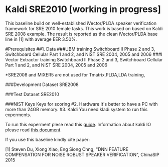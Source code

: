 # Kaldi SRE2010 [working in progress]




This baseline build on well-established iVector/PLDA speaker verification framework for SRE 2010 female tasks. This work is based on based on Kaldi SRE 2008 example. The result is reported as the clean iVector/PLDA base line in [1] with average EER 3.50%. 


 


#Prerequisites
##1. Data
###UBM training
Switchboard II Phase 2 and 3, Switchboard Cellular Part 1 and 2, and NIST SRE 2004, 2005 and 2006
###I Vector Extractor training
Switchboard II Phase 2 and 3, Switchboard Cellular Part 1 and 2, and NIST SRE 2004, 2005 and 2006

*SRE2008 and MIXER5 are not used for Tmatrix,PLDA,LDA training, 

###Development Dataset
SRE2008

###Test Dataset
SRE2010

###NIST Keys
Keys for scoring
#2. Hardware
It's better to have a PC with more than 24GB memory.
#3. Kaldi
You need kladi system to run this experments. 



To run this experment plese read this [guide](SRE2010/README.md). Information about kaldi IO please read [this document](doc/help_kaldi.md).




If you use this baseline kindly cite paper:

[1] Steven Du, Xiong Xiao, Eng Siong Chng, "DNN FEATURE COMPENSATION FOR NOISE ROBUST SPEAKER VERIFICATION", ChinaSIP 2015


